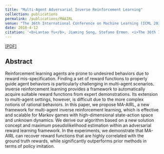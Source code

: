 ```yaml
---
title: "Multi-Agent Adversarial Inverse Reinforcement Learning"
collection: publications
permalink: /publications/MAAIRL
venue: "The 36th International Conference on Machine Learning (ICML 2019)"
date: 2018-4-12
citation: '<b>Lantao Yu</b>, Jiaming Song, Stefano Ermon. <i>The 36th International Conference on Machine Learning</i>. <b>ICML 2019</b>.'
---
```

[[PDF]](https://arxiv.org/abs/1907.13220)


## Abstract
Reinforcement learning agents are prone to undesired behaviors due to reward mis-specification. Finding a set of reward functions to properly guide agent behaviors is particularly challenging in multi-agent scenarios. Inverse reinforcement learning provides a framework to automatically acquire suitable reward functions from expert demonstrations. Its extension to multi-agent settings, however, is difficult due to the more complex notions of rational behaviors. In this paper, we propose MA-AIRL, a new framework for multi-agent inverse reinforcement learning, which is effective and scalable for Markov games with high-dimensional state-action space and unknown dynamics. We derive our algorithm based on a new solution concept and maximum pseudolikelihood estimation within an adversarial reward learning framework. In the experiments, we demonstrate that MA-AIRL can recover reward functions that are highly correlated with the ground truth rewards, while significantly outperforms prior methods in terms of policy imitation.